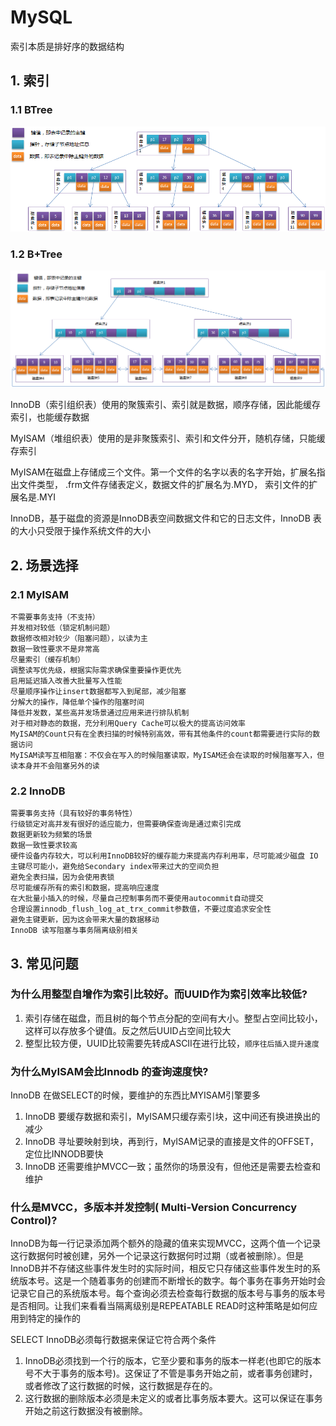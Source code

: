 
# MySQL

索引本质是排好序的数据结构

## 1. 索引

### 1.1 BTree

![](../../assets/_images/java/database/mysql/btree.png)

### 1.2 B+Tree

![](../../assets/_images/java/database/mysql/b+tree.png)

InnoDB（索引组织表）使用的聚簇索引、索引就是数据，顺序存储，因此能缓存索引，也能缓存数据

MyISAM（堆组织表）使用的是非聚簇索引、索引和文件分开，随机存储，只能缓存索引

MyISAM在磁盘上存储成三个文件。第一个文件的名字以表的名字开始，扩展名指出文件类型， .frm文件存储表定义，数据文件的扩展名为.MYD，  索引文件的扩展名是.MYI

InnoDB，基于磁盘的资源是InnoDB表空间数据文件和它的日志文件，InnoDB 表的大小只受限于操作系统文件的大小


## 2. 场景选择

### 2.1 MyISAM

```
不需要事务支持（不支持）
并发相对较低（锁定机制问题）
数据修改相对较少（阻塞问题），以读为主
数据一致性要求不是非常高
尽量索引（缓存机制）
调整读写优先级，根据实际需求确保重要操作更优先
启用延迟插入改善大批量写入性能
尽量顺序操作让insert数据都写入到尾部，减少阻塞
分解大的操作，降低单个操作的阻塞时间
降低并发数，某些高并发场景通过应用来进行排队机制
对于相对静态的数据，充分利用Query Cache可以极大的提高访问效率
MyISAM的Count只有在全表扫描的时候特别高效，带有其他条件的count都需要进行实际的数据访问
MyISAM读写互相阻塞：不仅会在写入的时候阻塞读取，MyISAM还会在读取的时候阻塞写入，但读本身并不会阻塞另外的读
```

### 2.2 InnoDB

```
需要事务支持（具有较好的事务特性）
行级锁定对高并发有很好的适应能力，但需要确保查询是通过索引完成
数据更新较为频繁的场景
数据一致性要求较高
硬件设备内存较大，可以利用InnoDB较好的缓存能力来提高内存利用率，尽可能减少磁盘 IO
主键尽可能小，避免给Secondary index带来过大的空间负担
避免全表扫描，因为会使用表锁
尽可能缓存所有的索引和数据，提高响应速度
在大批量小插入的时候，尽量自己控制事务而不要使用autocommit自动提交
合理设置innodb_flush_log_at_trx_commit参数值，不要过度追求安全性
避免主键更新，因为这会带来大量的数据移动
InnoDB 读写阻塞与事务隔离级别相关
```

## 3. 常见问题

### 为什么用整型自增作为索引比较好。而UUID作为索引效率比较低?

1. 索引存储在磁盘，而且树的每个节点分配的空间有大小。整型占空间比较小，这样可以存放多个键值。反之然后UUID占空间比较大
2. 整型比较方便，UUID比较需要先转成ASCII在进行比较，`顺序往后插入提升速度`

### 为什么MyISAM会比Innodb 的查询速度快?

InnoDB 在做SELECT的时候，要维护的东西比MYISAM引擎要多

1. InnoDB 要缓存数据和索引，MyISAM只缓存索引块，这中间还有换进换出的减少
2. InnoDB 寻址要映射到块，再到行，MyISAM记录的直接是文件的OFFSET，定位比INNODB要快
3. InnoDB 还需要维护MVCC一致；虽然你的场景没有，但他还是需要去检查和维护


### 什么是MVCC，多版本并发控制( Multi-Version Concurrency Control)?

InnoDB为每一行记录添加两个额外的隐藏的值来实现MVCC，这两个值一个记录这行数据何时被创建，另外一个记录这行数据何时过期（或者被删除）。但是InnoDB并不存储这些事件发生时的实际时间，相反它只存储这些事件发生时的系统版本号。这是一个随着事务的创建而不断增长的数字。每个事务在事务开始时会记录它自己的系统版本号。每个查询必须去检查每行数据的版本号与事务的版本号是否相同。让我们来看看当隔离级别是REPEATABLE READ时这种策略是如何应用到特定的操作的

SELECT InnoDB必须每行数据来保证它符合两个条件

1. InnoDB必须找到一个行的版本，它至少要和事务的版本一样老(也即它的版本号不大于事务的版本号)。这保证了不管是事务开始之前，或者事务创建时，或者修改了这行数据的时候，这行数据是存在的。
2. 这行数据的删除版本必须是未定义的或者比事务版本要大。这可以保证在事务开始之前这行数据没有被删除。
